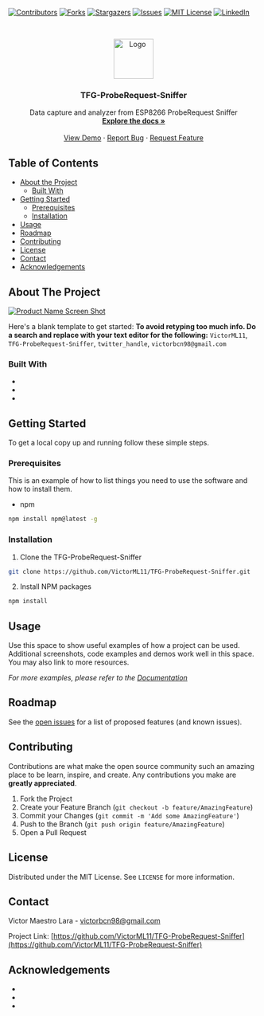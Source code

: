 <!-- PROJECT SHIELDS -->
<!--
*** I'm using markdown "reference style" links for readability.
*** Reference links are enclosed in brackets [ ] instead of parentheses ( ).
*** See the bottom of this document for the declaration of the reference variables
*** for contributors-url, forks-url, etc. This is an optional, concise syntax you may use.
*** https://www.markdownguide.org/basic-syntax/#reference-style-links
-->
[![Contributors][contributors-shield]][contributors-url]
[![Forks][forks-shield]][forks-url]
[![Stargazers][stars-shield]][stars-url]
[![Issues][issues-shield]][issues-url]
[![MIT License][license-shield]][license-url]
[![LinkedIn][linkedin-shield]][linkedin-url]



<!-- PROJECT LOGO -->
<br />
<p align="center">
  <a href="https://github.com/VictorML11/TFG-ProbeRequest-Sniffer">
    <img src="images/logo.png" alt="Logo" width="80" height="80">
  </a>

  <h3 align="center">TFG-ProbeRequest-Sniffer</h3>

  <p align="center">
    Data capture and analyzer from ESP8266 ProbeRequest Sniffer
    <br />
    <a href="https://github.com/VictorML11/TFG-ProbeRequest-Sniffer"><strong>Explore the docs »</strong></a>
    <br />
    <br />
    <a href="https://github.com/VictorML11/TFG-ProbeRequest-Sniffer">View Demo</a>
    ·
    <a href="https://github.com/VictorML11/TFG-ProbeRequest-Sniffer/issues">Report Bug</a>
    ·
    <a href="https://github.com/VictorML11/TFG-ProbeRequest-Sniffer/issues">Request Feature</a>
  </p>
</p>



<!-- TABLE OF CONTENTS -->
## Table of Contents

* [About the Project](#about-the-project)
  * [Built With](#built-with)
* [Getting Started](#getting-started)
  * [Prerequisites](#prerequisites)
  * [Installation](#installation)
* [Usage](#usage)
* [Roadmap](#roadmap)
* [Contributing](#contributing)
* [License](#license)
* [Contact](#contact)
* [Acknowledgements](#acknowledgements)



<!-- ABOUT THE PROJECT -->
## About The Project

[![Product Name Screen Shot][product-screenshot]](https://example.com)

Here's a blank template to get started:
**To avoid retyping too much info. Do a search and replace with your text editor for the following:**
`VictorML11`, `TFG-ProbeRequest-Sniffer`, `twitter_handle`, `victorbcn98@gmail.com`


### Built With

* []()
* []()
* []()



<!-- GETTING STARTED -->
## Getting Started

To get a local copy up and running follow these simple steps.

### Prerequisites

This is an example of how to list things you need to use the software and how to install them.
* npm
```sh
npm install npm@latest -g
```

### Installation
 
1. Clone the TFG-ProbeRequest-Sniffer
```sh
git clone https://github.com/VictorML11/TFG-ProbeRequest-Sniffer.git
```
2. Install NPM packages
```sh
npm install
```



<!-- USAGE EXAMPLES -->
## Usage

Use this space to show useful examples of how a project can be used. Additional screenshots, code examples and demos work well in this space. You may also link to more resources.

_For more examples, please refer to the [Documentation](https://example.com)_



<!-- ROADMAP -->
## Roadmap

See the [open issues](https://github.com/VictorML11/TFG-ProbeRequest-Sniffer/issues) for a list of proposed features (and known issues).



<!-- CONTRIBUTING -->
## Contributing

Contributions are what make the open source community such an amazing place to be learn, inspire, and create. Any contributions you make are **greatly appreciated**.

1. Fork the Project
2. Create your Feature Branch (`git checkout -b feature/AmazingFeature`)
3. Commit your Changes (`git commit -m 'Add some AmazingFeature'`)
4. Push to the Branch (`git push origin feature/AmazingFeature`)
5. Open a Pull Request



<!-- LICENSE -->
## License

Distributed under the MIT License. See `LICENSE` for more information.



<!-- CONTACT -->
## Contact

Victor Maestro Lara - victorbcn98@gmail.com

Project Link: [https://github.com/VictorML11/TFG-ProbeRequest-Sniffer](https://github.com/VictorML11/TFG-ProbeRequest-Sniffer)



<!-- ACKNOWLEDGEMENTS -->
## Acknowledgements

* []()
* []()
* []()





<!-- MARKDOWN LINKS & IMAGES -->
<!-- https://www.markdownguide.org/basic-syntax/#reference-style-links -->
[contributors-shield]: https://img.shields.io/github/contributors/othneildrew/Best-README-Template.svg?style=flat-square
[contributors-url]: https://github.com/VictorML11/TFG-ProbeRequest-Sniffer/graphs/contributors
[forks-shield]: https://img.shields.io/github/forks/othneildrew/Best-README-Template.svg?style=flat-square
[forks-url]: https://github.com/VictorML11/TFG-ProbeRequest-Sniffer/network/members
[stars-shield]: https://img.shields.io/github/stars/othneildrew/Best-README-Template.svg?style=flat-square
[stars-url]: https://github.com/VictorML11/TFG-ProbeRequest-Sniffer/stargazers
[issues-shield]: https://img.shields.io/github/issues/othneildrew/Best-README-Template.svg?style=flat-square
[issues-url]: https://github.com/VictorML11/TFG-ProbeRequest-Sniffer/issues
[license-shield]: https://img.shields.io/github/license/othneildrew/Best-README-Template.svg?style=flat-square
[license-url]: https://github.com/VictorML11/TFG-ProbeRequest-Sniffer/blob/master/LICENSE
[linkedin-shield]: https://img.shields.io/badge/-LinkedIn-black.svg?style=flat-square&logo=linkedin&colorB=555
[linkedin-url]: https://www.linkedin.com/in/v%C3%ADctor-maestro-lara-0aa7a3167/
[product-screenshot]: images/screenshot.png

